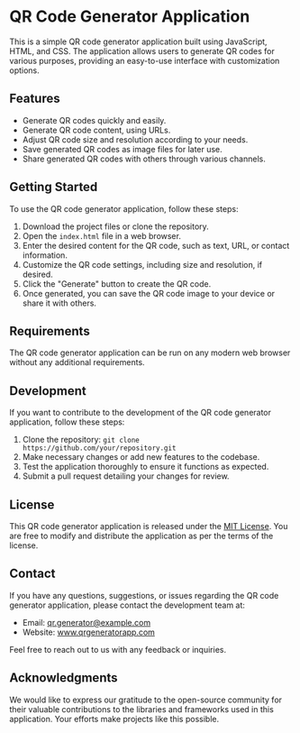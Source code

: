 # QR Code Generator Application

This is a simple QR code generator application built using JavaScript, HTML, and CSS. The application allows users to generate QR codes for various purposes, providing an easy-to-use interface with customization options.

## Features

- Generate QR codes quickly and easily.
- Generate QR code content, using URLs.
- Adjust QR code size and resolution according to your needs.
- Save generated QR codes as image files for later use.
- Share generated QR codes with others through various channels.

## Getting Started

To use the QR code generator application, follow these steps:

1. Download the project files or clone the repository.
2. Open the `index.html` file in a web browser.
3. Enter the desired content for the QR code, such as text, URL, or contact information.
4. Customize the QR code settings, including size and resolution, if desired.
5. Click the "Generate" button to create the QR code.
6. Once generated, you can save the QR code image to your device or share it with others.

## Requirements

The QR code generator application can be run on any modern web browser without any additional requirements.

## Development

If you want to contribute to the development of the QR code generator application, follow these steps:

1. Clone the repository: `git clone https://github.com/your/repository.git`
2. Make necessary changes or add new features to the codebase.
3. Test the application thoroughly to ensure it functions as expected.
4. Submit a pull request detailing your changes for review.

## License

This QR code generator application is released under the [MIT License](https://opensource.org/licenses/MIT). You are free to modify and distribute the application as per the terms of the license.

## Contact

If you have any questions, suggestions, or issues regarding the QR code generator application, please contact the development team at:

- Email: qr.generator@example.com
- Website: www.qrgeneratorapp.com

Feel free to reach out to us with any feedback or inquiries.

## Acknowledgments

We would like to express our gratitude to the open-source community for their valuable contributions to the libraries and frameworks used in this application. Your efforts make projects like this possible.
